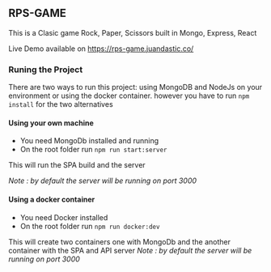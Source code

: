 ## RPS-GAME

This is a Clasic game Rock, Paper, Scissors built in Mongo, Express, React

Live Demo available on https://rps-game.juandastic.co/

### Runing the Project
There are two ways to run this project: using MongoDB and NodeJs on your environment or using the docker container.
however you have to run `npm install` for the two alternatives

#### Using your own machine
- You need MongoDb installed and running
- On the root folder run `npm run start:server`

This will run the SPA build and the server

*Note : by default the server will be running on port 3000*

#### Using a docker container
- You need Docker installed
- On the root folder run `npm run docker:dev`

This will create two containers one with MongoDb and the another container with the SPA and API server
*Note : by default the server will be running on port 3000*